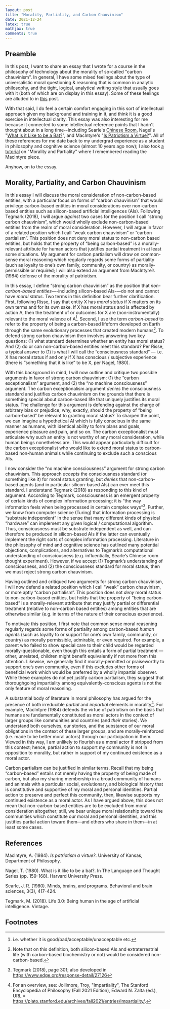 ```yaml
---
layout: post 
title: "Morality, Partiality, and Carbon Chauvinism" 
date: 2021-12-24
latex: true 
mathjax: true
comments: true
---
```


## Preamble

In this post, I want to share an essay that I wrote for a course in the philosophy of technology about the morality of so-called "carbon chauvinism". In general, I have some mixed feelings about the type of universalistic moral questioning & reasoning that is common in analytic philosophy, and the tight, logical, analytical writing style that usually goes with it (both of which are on display in this essay). Some of these feelings are alluded to in [this](https://jeffreyfossett.com/2021/09/21/philosophy-of-tech-sts-universalism.html) post. 

With that said, I do feel a certain comfort engaging in this sort of intellectual approach given my background and training in it, and think it is a good exercise in intellectual clarity. This essay was also interesting for me because it connected to some intellectual reference points that I hadn't thought about in a long time--including Searle's [Chinese Room](https://plato.stanford.edu/entries/chinese-room/), Nagel's "[What is it Like to be a Bat?](https://www.sas.upenn.edu/~cavitch/pdf-library/Nagel_Bat.pdf)", and MacIntyre's "[Is Patriotism a Virtue?](https://mirror.explodie.org/Is%20Patriotism%20a%20Virtue-1984.pdf)". All of these references for me date back to my undergrad experience as a student in philosophy and cognitive science (almost 10 years ago now); I also took [a tutorial](https://catalog.williams.edu/PHIL/detail/?strm=1223&cn=235&crsid=018335) on "Morality and Partiality" where I remembered reading the MacIntyre piece.

Anyhow, on to the essay. 

## Morality, Partiality, and Carbon Chauvinism

In this essay I will discuss the moral consideration of non-carbon-based entities, with a particular focus on forms of “carbon chauvinism” that would privilege carbon-based entities in moral considerations over non-carbon based entities such as silicon-based artificial intelligences (AIs). Following Tegmark (2018), I will argue *against* two cases for the position I call “strong carbon chauvinism”, which would wholly exclude non-carbon-based entities from the realm of moral consideration. However, I will argue in favor of a related position which I call “weak carbon chauvinism” or “carbon partialism”. This position does not deny moral status to non-carbon based entities, but holds that the property of “being carbon-based” is a morally-relevant attribute for human actors that justifies partial treatment in at least some situations. My argument for carbon partialism will draw on common-sense moral reasoning which regularly regards some forms of partiality (such as loyalty to one’s own family, community, or country) as morally-permissible or required; I will also extend an argument from MacIntyre’s (1984) defense of the morality of patriotism. 

In this essay, I define “strong carbon chauvinism” as the position that *non-carbon-based entities*—-including silicon-based AIs-—do not and cannot have *moral status*. Two terms in this definition bear further clarification. First, following Risse, I say that entity X has *moral status* if X matters on its own terms and for its own sake. If X has moral status and is affected by action A, then the treatment of or outcomes for X are (non-instrumentally) relevant to the moral valence of A[^1]. Second, I use the term *carbon-based* to refer to the property of being a carbon-based lifeform developed on Earth through the same evolutionary processes that created modern humans[^2]. To defend strong carbon chauvinism then involves answering two key questions: (1) what standard determines whether an entity has moral status? And (2) do or can non-carbon-based entities meet this standard? Per Risse, a typical answer to (1) is what I will call the “consciousness standard” — i.e. X has moral status if and only if X has conscious / subjective experience (there is “something that it is like” to be X, per Nagel, 1980). 

With this background in mind, I will now outline and critique two possible arguments in favor of strong carbon chauvinism: (1) the “carbon exceptionalism” argument, and (2) the “no machine consciousness” argument. The carbon exceptionalism argument *denies* the consciousness standard and justifies carbon chauvinism on the grounds that there is something special about carbon-based life that uniquely justifies its moral status. The challenge for this argument is defending against the charge of arbitrary bias or prejudice; why, exactly, should the property of “being carbon-based” be relevant to granting moral status? To sharpen the point, we can imagine a hypothetical AI which is fully conscious in the same manner as humans, with identical ability to form plans and goals, experience pleasure and pain, and so on. The carbon exceptionalist must articulate why such an entity is not worthy of any moral consideration, while human beings nonetheless are. This would appear particularly difficult for the carbon exceptionalist who would like to extend moral status to carbon-based non-human animals while continuing to exclude such a conscious AIs. 

I now consider the “no machine consciousness” argument for strong carbon chauvinism. This approach *accepts* the consciousness standard (or something like it) for moral status granting, but *denies* that non-carbon-based agents (and in particular silicon-based AIs) can ever meet this standard. I understand Tegmark (2018) as responding to this kind of argument. According to Tegmark, consciousness is an emergent property of certain kinds of complex information processing; it is “the way information feels when being processed in certain complex ways”[^3]. Further, we know from computer science (Turing) that information processing is “substrate independent” in the sense that many different kinds of physical “hardware” can implement any given logical / computational algorithm. Thus, consciousness must be substrate independent as well, and can therefore be produced in silicon-based AIs if the latter can eventually implement the right sorts of complex information processing. Literature in the philosophy of mind and cognitive science has outlined many potential objections, complications, and alternatives to Tegmark’s computational understanding of consciousness (e.g. influentially, Searle’s Chinese room thought experiment). However, if we accept (1) Tegmark’s understanding of consciousness, and (2) the consciousness standard for moral status, then we must reject strong carbon chauvinism. 

Having outlined and critiqued two arguments for strong carbon chauvinism, I will now defend a related position which I call “weak” carbon chauvinism, or more aptly “carbon partialism”. This position does not *deny* moral status to non-carbon-based entities, but holds that the property of “being carbon-based” is a morally-relevant attribute that may justify partial or differential treatment (relative to non-carbon based entities) among entities that are otherwise similar (e.g. in terms of the nature of their conscious experience). 

To motivate this position, I first note that common sense moral reasoning regularly regards some forms of partiality among carbon-based *human agents* (such as loyalty to or support for one’s own family, community, or country) as morally permissible, admirable, or even required. For example, a parent who failed to show special care to their child would be regarded morally-questionable, even though this entails a form of partial treatment — other, unrelated, children might benefit equivalently if not more from this attention. Likewise, we generally find it morally-permitted or praiseworthy to support one’s own community, even if this excludes other forms of beneficial work which would be preferred by a wholly impartial observer. While these examples do not yet justify carbon partialism, they suggest that thoroughgoing impartiality among equivalently-conscious agents is not the only feature of moral reasoning. 

A substantial body of literature in moral philosophy has argued for the presence of both irreducible *partial* and *impartial* elements in morality[^4]. For example, MacIntyre (1984) defends the virtue of patriotism on the basis that humans are fundamentally constituted as moral actors in the context of larger groups like communities and countries (and *their* stories). We understand both ourselves, our stories, and the substance of our moral obligations in the context of these larger groups, and are morally-reinforced (i.e. made to be better moral actors) through our participation in them. Viewed in this way, I am unlikely to flourish as a moral actor if stripped from this context; hence, partial action to support my community is not in opposition to morality, but rather in support of my continued existence as a moral actor. 

Carbon partialism can be justified in similar terms. Recall that my being “carbon-based” entails not merely having the property of being made of carbon, but also my sharing membership in a broad community of humans and animals with a particular social, evolutionary, and biological history that is constitutive and supportive of my moral and personal identities. Partial action to preserve and perfect this community, then, likewise supports my continued existence as a moral actor. As I have argued above, this does not mean that non-carbon-based entities are to be excluded from moral consideration altogether; still, we bear unique moral relationship toward the communities which constitute our moral and personal identities, and this justifies partial action toward them—and others who share in them—in at least some cases.

## References

Maclntyre, A. (1984). *Is patriotism a virtue?*. University of Kansas, Department of Philosophy.

Nagel, T. (1980). What is it like to be a bat?. In The Language and Thought Series (pp. 159-168). Harvard University Press.

Searle, J. R. (1980). Minds, brains, and programs. Behavioral and brain sciences, 3(3), 417-424.

Tegmark, M. (2018). Life 3.0: Being human in the age of artificial intelligence. Vintage.

## Footnotes

[^1]: i.e. whether it is good/bad/acceptable/unacceptable etc. 

[^2]: Note that on this definition, both silicon-based AIs and extraterrestrial life (with carbon-based biochemistry or not) would be considered non-carbon-based.

[^3]: Tegmark (2018), page 301; also developed in https://www.edge.org/response-detail/27126 

[^4]: For an overview, see: Jollimore, Troy, "Impartiality", The Stanford Encyclopedia of Philosophy (Fall 2021 Edition), Edward N. Zalta (ed.), URL = <https://plato.stanford.edu/archives/fall2021/entries/impartiality/>.
